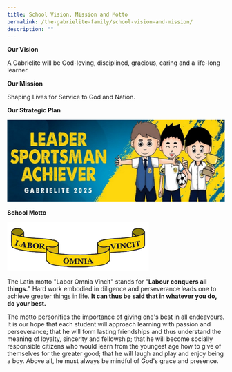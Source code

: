 ```yaml
---
title: School Vision, Mission and Motto
permalink: /the-gabrielite-family/school-vision-and-mission/
description: ""
---
```


**Our Vision** 

A Gabrielite will be God-loving, disciplined, gracious, caring and a life-long learner.  
  
**Our Mission**  

Shaping Lives for Service to God and Nation.  
  
**Our Strategic Plan**

![](/images/Gabrielite%202025.jpeg)

**School Motto**

<img src="/images/motto.gif" 
     style="width:65%">


The Latin motto "Labor Omnia Vincit" stands for "**Labour conquers all things.**" Hard work embodied in diligence and perseverance leads one to achieve greater things in life. **It can thus be said that in whatever you do, do your best.**

The motto personifies the importance of giving one's best in all endeavours. It is our hope that each student will approach learning with passion and perseverance; that he will form lasting friendships and thus understand the meaning of loyalty, sincerity and fellowship; that he will become socially responsible citizens who would learn from the youngest age how to give of themselves for the greater good; that he will laugh and play and enjoy being a boy. Above all, he must always be mindful of God's grace and presence.